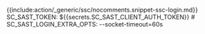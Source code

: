 {{include:action/_generic/ssc/nocomments.snippet-ssc-login.md}}
          SC_SAST_TOKEN: ${{secrets.SC_SAST_CLIENT_AUTH_TOKEN}}
          # SC_SAST_LOGIN_EXTRA_OPTS: --socket-timeout=60s